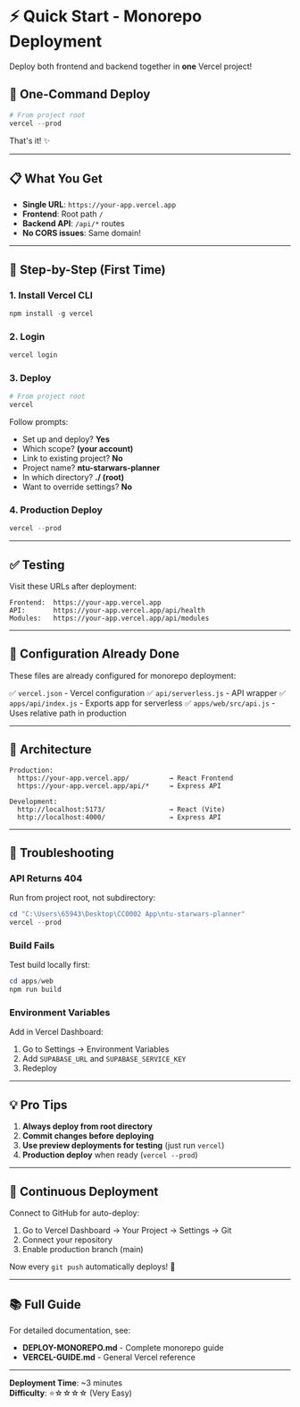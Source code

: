 # ⚡ Quick Start - Monorepo Deployment

Deploy both frontend and backend together in **one** Vercel project!

## 🎯 One-Command Deploy

```powershell
# From project root
vercel --prod
```

That's it! ✨

---

## 📋 What You Get

- **Single URL**: `https://your-app.vercel.app`
- **Frontend**: Root path `/`
- **Backend API**: `/api/*` routes
- **No CORS issues**: Same domain!

---

## 🚀 Step-by-Step (First Time)

### 1. Install Vercel CLI

```powershell
npm install -g vercel
```

### 2. Login

```powershell
vercel login
```

### 3. Deploy

```powershell
# From project root
vercel
```

Follow prompts:
- Set up and deploy? **Yes**
- Which scope? **(your account)**
- Link to existing project? **No**
- Project name? **ntu-starwars-planner**
- In which directory? **./  (root)**
- Want to override settings? **No**

### 4. Production Deploy

```powershell
vercel --prod
```

---

## ✅ Testing

Visit these URLs after deployment:

```
Frontend:  https://your-app.vercel.app
API:       https://your-app.vercel.app/api/health
Modules:   https://your-app.vercel.app/api/modules
```

---

## 🔧 Configuration Already Done

These files are already configured for monorepo deployment:

✅ `vercel.json` - Vercel configuration
✅ `api/serverless.js` - API wrapper
✅ `apps/api/index.js` - Exports app for serverless
✅ `apps/web/src/api.js` - Uses relative path in production

---

## 🎨 Architecture

```
Production:
  https://your-app.vercel.app/          → React Frontend
  https://your-app.vercel.app/api/*     → Express API

Development:
  http://localhost:5173/                → React (Vite)
  http://localhost:4000/                → Express API
```

---

## 🐛 Troubleshooting

### API Returns 404

Run from project root, not subdirectory:
```powershell
cd "C:\Users\65943\Desktop\CC0002 App\ntu-starwars-planner"
vercel --prod
```

### Build Fails

Test build locally first:
```powershell
cd apps/web
npm run build
```

### Environment Variables

Add in Vercel Dashboard:
1. Go to Settings → Environment Variables
2. Add `SUPABASE_URL` and `SUPABASE_SERVICE_KEY`
3. Redeploy

---

## 💡 Pro Tips

1. **Always deploy from root directory**
2. **Commit changes before deploying**
3. **Use preview deployments for testing** (just run `vercel`)
4. **Production deploy** when ready (`vercel --prod`)

---

## 🔄 Continuous Deployment

Connect to GitHub for auto-deploy:

1. Go to Vercel Dashboard → Your Project → Settings → Git
2. Connect your repository
3. Enable production branch (main)

Now every `git push` automatically deploys! 🎉

---

## 📚 Full Guide

For detailed documentation, see:
- **DEPLOY-MONOREPO.md** - Complete monorepo guide
- **VERCEL-GUIDE.md** - General Vercel reference

---

**Deployment Time**: ~3 minutes  
**Difficulty**: ⭐☆☆☆☆ (Very Easy)
